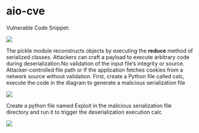 # aio-cve
Vulnerable Code Snippet: 

![](https://cdn.nlark.com/yuque/0/2025/png/12530259/1743515506621-979cff16-9ec4-4ce8-880d-55226e011776.png)

 The pickle module reconstructs objects by executing the **reduce** method of serialized classes. Attackers can craft a payload to execute arbitrary code during deserialization.No validation of the input file’s integrity or source. Attacker-controlled file path or If the application fetches cookies from a network source without validation. First, create a Python file called calc, execute the code in the diagram to generate a malicious serialization file 

![](https://cdn.nlark.com/yuque/0/2025/png/12530259/1743515506685-973e7aa1-1c05-4e8b-8476-39474f3fa2f0.png)

 Create a python file named Exploit in the malicious serialization file directory and run it to trigger the deserialization execution calc 

![](https://cdn.nlark.com/yuque/0/2025/png/12530259/1743515506717-186c29a1-3954-40d1-b798-bf278b882dfd.png)
